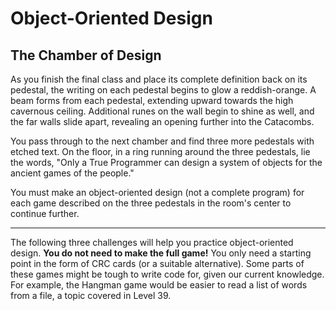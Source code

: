 # Object-Oriented Design

## The Chamber of Design

As you finish the final class and place its complete definition back on its pedestal, the writing on each pedestal begins to glow a reddish-orange. A beam forms from each pedestal, extending upward towards the high cavernous ceiling. Additional runes on the wall begin to shine as well, and the far walls slide apart, revealing an opening further into the Catacombs.

You pass through to the next chamber and find three more pedestals with etched text. On the floor, in a ring running around the three pedestals, lie the words, "Only a True Programmer can design a system of objects for the ancient games of the people."

You must make an object-oriented design (not a complete program) for each game described on the three pedestals in the room's center to continue further.

---

The following three challenges will help you practice object-oriented design. **You do not need to make the full game!** You only need a starting point in the form of CRC cards (or a suitable alternative). Some parts of these games might be tough to write code for, given our current knowledge. For example, the Hangman game would be easier to read a list of words from a file, a topic covered in Level 39.
